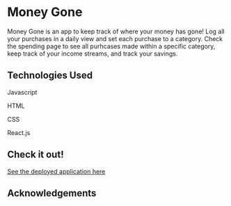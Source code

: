 # Money Gone

Money Gone is an app to keep track of where your money has gone! Log all your purchases in a daily view and set each purchase to a category. Check the spending page to see all purhcases made within a specific category, keep track of your income streams, and track your savings. 

## Technologies Used

Javascript

HTML

CSS

React.js

## Check it out!

<a href="">See the deployed application here</a>

## Acknowledgements